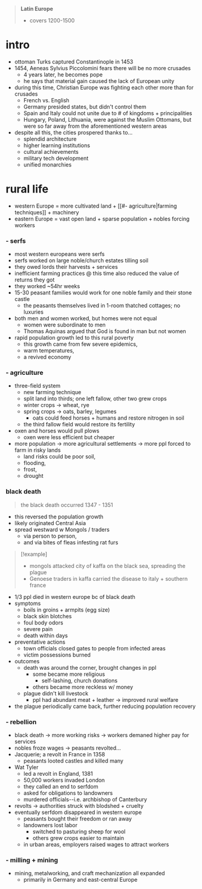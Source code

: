 > **Latin Europe**
> - covers 1200-1500

# intro
* ottoman Turks captured Constantinople in 1453
* 1454, Aeneas Sylvius Piccolomini fears there will be no more crusades
    * 4 years later, he becomes pope
    * he says that material gain caused the lack of European unity
* during this time, Christian Europe was fighting each other more than for crusades
    * French vs. English
    * Germany presided states, but didn't control them
    * Spain and Italy could not unite due to # of kingdoms + principalities
    * Hungary, Poland, Lithuania, were against the Muslim Ottomans, but were so far away from the aforementioned western areas
* despite all this, the cities prospered thanks to...
    * splendid architecture
    * higher learning institutions
    * cultural achievements
    * military tech development
    * unified monarchies

# rural life
* western Europe = more cultivated land + [[#- agriculture|farming techniques]] + machinery
* eastern Europe = vast open land + sparse population + nobles forcing workers

### - serfs
* most western europeans were serfs
* serfs worked on large noble/church estates tilling soil
* they owed lords their harvests + services
* inefficient farming practices @ this time also reduced the value of returns they got
* they worked ~54hr weeks
* 15-30 peasant families would work for one noble family and their stone castle
    * the peasants themselves lived in 1-room thatched cottages; no luxuries
* both men and women worked, but homes were not equal
    * women were subordinate to men
    * Thomas Aquinas argued that God is found in man but not women
* rapid population growth led to this rural poverty
    * this growth came from few severe epidemics,
    * warm temperatures,
    * a revived economy

### - agriculture
* three-field system
    * new farming technique
    * split land into thirds; one left fallow, other two grew crops
    * winter crops -> wheat, rye
    * spring crops -> oats, barley, legumes
        * oats could feed horses + humans and restore nitrogen in soil
    * the third fallow field would restore its fertility
* oxen and horses would pull plows
    * oxen were less efficient but cheaper
* more population -> more agricultural settlements -> more ppl forced to farm in risky lands
    * land risks could be poor soil,
    * flooding,
    * frost,
    * drought

### black death
> the black death occurred 1347 - 1351
* this reversed the population growth
* likely originated Central Asia
* spread westward w Mongols / traders
    * via person to person,
    * and via bites of fleas infesting rat furs

> [!example]
> - mongols attacked city of kaffa on the black sea, spreading the plague
> - Genoese traders in kaffa carried the disease to italy + southern france

* 1/3 ppl died in western europe bc of black death
* symptoms
    * boils in groins + armpits (egg size)
    * black skin blotches
    * foul body odors
    * severe pain
    * death within days
* preventative actions
    * town officials closed gates to people from infected areas
    * victim possessions burned
* outcomes
    * death was around the corner, brought changes in ppl
        * some became more religious
            * self-lashing, church donations
        * others became more reckless w/ money
    * plague didn't kill livestock
        * ppl had abundant meat + leather -> improved rural welfare
* the plague periodically came back, further reducing population recovery

### - rebellion
* black death -> more working risks -> workers demaned higher pay for services
* nobles froze wages -> peasants revolted...
* Jacquerie; a revolt in France in 1358
    * peasants looted castles and killed many
* Wat Tyler
    * led a revolt in England, 1381
    * 50,000 workers invaded London
    * they called an end to serfdom
    * asked for obligations to landowners
    * murdered officials--i.e. archbishop of Canterbury
* revolts -> authorities struck with blodshed + cruelty
* eventually serfdom disappeared in western europe
    * peasants bought their freedom or ran away
    * landowners lost labor
        * switched to pasturing sheep for wool
        * others grew crops easier to maintain
    * in urban areas, employers raised wages to attract workers

### - milling + mining
* mining, metalworking, and craft mechanization all expanded 
    * primarily in Germany and east-central Europe

